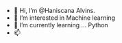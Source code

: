 - 👋 Hi, I’m @Haniscana Alvins.
- 👀 I’m interested in Machine learning 
- 🌱 I’m currently learning ... Python
- 📫 

<!---
Haniscana/Haniscana is a ✨ special ✨ repository because its `README.md` (this file) appears on your GitHub profile.
You can click the Preview link to take a look at your changes.
--->
